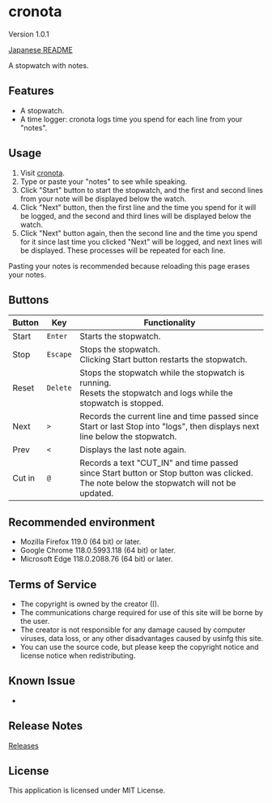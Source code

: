 # cronota

Version 1.0.1

[Japanese README](README.ja.md)

A stopwatch with notes.

## Features

- A stopwatch.
- A time logger: cronota logs time you spend for each line from your "notes".

## Usage

1. Visit [cronota](https://taidalog.github.io/cronota/).
1. Type or paste your "notes" to see while speaking.
1. Click "Start" button to start the stopwatch, and the first and second lines from your note will be displayed below the watch.
1. Click "Next" button, then the first line and the time you spend for it will be logged, and the second and third lines will be displayed below the watch.
1. Click "Next" button again, then the second line and the time you spend for it since last time you clicked "Next" will be logged, and next lines will be displayed. These processes will be repeated for each line.

Pasting your notes is recommended because reloading this page erases your notes.

## Buttons

| Button | Key      | Functionality                                                                                                                               |
| ------ | -------- | ------------------------------------------------------------------------------------------------------------------------------------------- |
| Start  | `Enter`  | Starts the stopwatch.                                                                                                                       |
| Stop   | `Escape` | Stops the stopwatch.<br>Clicking Start button restarts the stopwatch.                                                                       |
| Reset  | `Delete` | Stops the stopwatch while the stopwatch is running.<br>Resets the stopwatch and logs while the stopwatch is stopped.                        |
| Next   | `>`      | Records the current line and time passed since Start or last Stop into "logs", then displays next line below the stopwatch.                 |
| Prev   | `<`      | Displays the last note again.                                                                                                               |
| Cut in | `@`      | Records a text "CUT_IN" and time passed since Start button or Stop button was clicked.<br>The note below the stopwatch will not be updated. |

## Recommended environment

- Mozilla Firefox 119.0 (64 bit) or later.
- Google Chrome 118.0.5993.118 (64 bit) or later.
- Microsoft Edge 118.0.2088.76 (64 bit) or later.

## Terms of Service

- The copyright is owned by the creator (I).
- The communications charge required for use of this site will be borne by the user.
- The creator is not responsible for any damage caused by computer viruses, data loss, or any other disadvantages caused by usinfg this site.
- You can use the source code, but please keep the copyright notice and license notice when redistributing.

## Known Issue

-

## Release Notes

[Releases](https://github.com/taidalog/cronota/releases)

## License

This application is licensed under MIT License.
